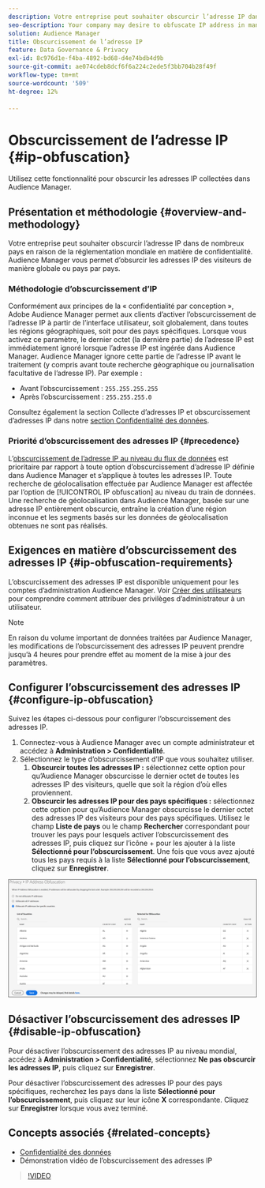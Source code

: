 ```yaml
---
description: Votre entreprise peut souhaiter obscurcir l’adresse IP dans de nombreux pays en raison de la réglementation mondiale en matière de confidentialité. Audience Manager vous permet d’obsurcir les adresses IP des visiteurs de manière globale ou pays par pays.
seo-description: Your company may desire to obfuscate IP address in many countries due to global privacy regulations. Audience Manager allows you to obfuscate visitor IP addresses on a global or country-by-country basis.
solution: Audience Manager
title: Obscurcissement de l’adresse IP
feature: Data Governance & Privacy
exl-id: 8c976d1e-f4ba-4892-bd68-d4e74bdb4d9b
source-git-commit: ae074cdeb8dcf6f6a224c2ede5f3bb704b28f49f
workflow-type: tm+mt
source-wordcount: '509'
ht-degree: 12%

---
```


# Obscurcissement de l’adresse IP {#ip-obfuscation}

Utilisez cette fonctionnalité pour obscurcir les adresses IP collectées dans Audience Manager.

## Présentation et méthodologie {#overview-and-methodology}

Votre entreprise peut souhaiter obscurcir l’adresse IP dans de nombreux pays en raison de la réglementation mondiale en matière de confidentialité. Audience Manager vous permet d’obsurcir les adresses IP des visiteurs de manière globale ou pays par pays.

### Méthodologie d’obscurcissement d’IP

Conformément aux principes de la « confidentialité par conception », Adobe Audience Manager permet aux clients d’activer l’obscurcissement de l’adresse IP à partir de l’interface utilisateur, soit globalement, dans toutes les régions géographiques, soit pour des pays spécifiques. Lorsque vous activez ce paramètre, le dernier octet (la dernière partie) de l’adresse IP est immédiatement ignoré lorsque l’adresse IP est ingérée dans Audience Manager. Audience Manager ignore cette partie de l’adresse IP avant le traitement (y compris avant toute recherche géographique ou journalisation facultative de l’adresse IP). Par exemple :

* Avant l’obscurcissement : `255.255.255.255`
* Après l’obscurcissement : `255.255.255.0`

Consultez également la section Collecte d’adresses IP et obscurcissement d’adresses IP dans notre [section Confidentialité des données](/help/using/overview/data-security-and-privacy/data-privacy.md).

### Priorité d’obscurcissement des adresses IP {#precedence}

L’[obscurcissement de l’adresse IP au niveau du flux de données](https://experienceleague.adobe.com/docs/experience-platform/edge/datastreams/configure.html?lang=fr#create) est prioritaire par rapport à toute option d’obscurcissement d’adresse IP définie dans Audience Manager et s’applique à toutes les adresses IP. Toute recherche de géolocalisation effectuée par Audience Manager est affectée par l’option de [!UICONTROL IP obfuscation] au niveau du train de données. Une recherche de géolocalisation dans Audience Manager, basée sur une adresse IP entièrement obscurcie, entraîne la création d’une région inconnue et les segments basés sur les données de géolocalisation obtenues ne sont pas réalisés.

## Exigences en matière d’obscurcissement des adresses IP {#ip-obfuscation-requirements}

L’obscurcissement des adresses IP est disponible uniquement pour les comptes d’administration Audience Manager. Voir [Créer des utilisateurs](/help/using/features/administration/administration-overview.md#create-users) pour comprendre comment attribuer des privilèges d’administrateur à un utilisateur.

>[!NOTE]
>
> En raison du volume important de données traitées par Audience Manager, les modifications de l’obscurcissement des adresses IP peuvent prendre jusqu’à 4 heures pour prendre effet au moment de la mise à jour des paramètres.

## Configurer l’obscurcissement des adresses IP {#configure-ip-obfuscation}

Suivez les étapes ci-dessous pour configurer l’obscurcissement des adresses IP.

1. Connectez-vous à Audience Manager avec un compte administrateur et accédez à **Administration > Confidentialité**.
2. Sélectionnez le type d’obscurcissement d’IP que vous souhaitez utiliser.
   1. **Obscurcir toutes les adresses IP :** sélectionnez cette option pour qu’Audience Manager obscurcisse le dernier octet de toutes les adresses IP des visiteurs, quelle que soit la région d’où elles proviennent.
   2. **Obscurcir les adresses IP pour des pays spécifiques :** sélectionnez cette option pour qu’Audience Manager obscurcisse le dernier octet des adresses IP des visiteurs pour des pays spécifiques. Utilisez le champ **Liste de pays** ou le champ **Rechercher** correspondant pour trouver les pays pour lesquels activer l’obscurcissement des adresses IP, puis cliquez sur l’icône + pour les ajouter à la liste **Sélectionné pour l’obscurcissement**. Une fois que vous avez ajouté tous les pays requis à la liste **Sélectionné pour l’obscurcissement**, cliquez sur **Enregistrer**.

![](assets/ip-obfuscation.png)

## Désactiver l’obscurcissement des adresses IP {#disable-ip-obfuscation}

Pour désactiver l’obscurcissement des adresses IP au niveau mondial, accédez à **Administration > Confidentialité**, sélectionnez **Ne pas obscurcir les adresses IP**, puis cliquez sur **Enregistrer**.

Pour désactiver l’obscurcissement des adresses IP pour des pays spécifiques, recherchez les pays dans la liste **Sélectionné pour l’obscurcissement**, puis cliquez sur leur icône **X** correspondante. Cliquez sur **Enregistrer** lorsque vous avez terminé.

## Concepts associés {#related-concepts}

* [ Confidentialité des données ](/help/using/overview/data-security-and-privacy/data-privacy.md)
* Démonstration vidéo de l’obscurcissement des adresses IP
>[!VIDEO](https://video.tv.adobe.com/v/34978?captions=fre_fr)
